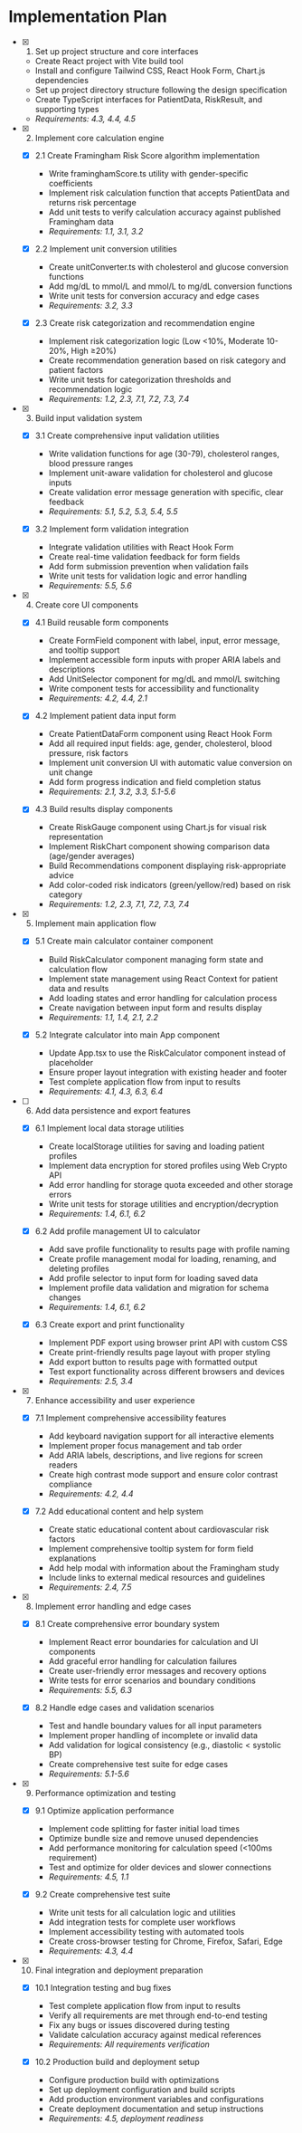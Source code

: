 # Implementation Plan

- [x] 1. Set up project structure and core interfaces

  - Create React project with Vite build tool
  - Install and configure Tailwind CSS, React Hook Form, Chart.js dependencies
  - Set up project directory structure following the design specification
  - Create TypeScript interfaces for PatientData, RiskResult, and supporting types
  - _Requirements: 4.3, 4.4, 4.5_

- [x] 2. Implement core calculation engine

  - [x] 2.1 Create Framingham Risk Score algorithm implementation

    - Write framinghamScore.ts utility with gender-specific coefficients
    - Implement risk calculation function that accepts PatientData and returns risk percentage
    - Add unit tests to verify calculation accuracy against published Framingham data
    - _Requirements: 1.1, 3.1, 3.2_

  - [x] 2.2 Implement unit conversion utilities

    - Create unitConverter.ts with cholesterol and glucose conversion functions
    - Add mg/dL to mmol/L and mmol/L to mg/dL conversion functions
    - Write unit tests for conversion accuracy and edge cases
    - _Requirements: 3.2, 3.3_

  - [x] 2.3 Create risk categorization and recommendation engine
    - Implement risk categorization logic (Low <10%, Moderate 10-20%, High ≥20%)
    - Create recommendation generation based on risk category and patient factors
    - Write unit tests for categorization thresholds and recommendation logic
    - _Requirements: 1.2, 2.3, 7.1, 7.2, 7.3, 7.4_

- [x] 3. Build input validation system

  - [x] 3.1 Create comprehensive input validation utilities

    - Write validation functions for age (30-79), cholesterol ranges, blood pressure ranges
    - Implement unit-aware validation for cholesterol and glucose inputs
    - Create validation error message generation with specific, clear feedback
    - _Requirements: 5.1, 5.2, 5.3, 5.4, 5.5_

  - [x] 3.2 Implement form validation integration
    - Integrate validation utilities with React Hook Form
    - Create real-time validation feedback for form fields
    - Add form submission prevention when validation fails
    - Write unit tests for validation logic and error handling
    - _Requirements: 5.5, 5.6_

- [x] 4. Create core UI components

  - [x] 4.1 Build reusable form components

    - Create FormField component with label, input, error message, and tooltip support
    - Implement accessible form inputs with proper ARIA labels and descriptions
    - Add UnitSelector component for mg/dL and mmol/L switching
    - Write component tests for accessibility and functionality
    - _Requirements: 4.2, 4.4, 2.1_

  - [x] 4.2 Implement patient data input form

    - Create PatientDataForm component using React Hook Form
    - Add all required input fields: age, gender, cholesterol, blood pressure, risk factors
    - Implement unit conversion UI with automatic value conversion on unit change
    - Add form progress indication and field completion status
    - _Requirements: 2.1, 3.2, 3.3, 5.1-5.6_

  - [x] 4.3 Build results display components
    - Create RiskGauge component using Chart.js for visual risk representation
    - Implement RiskChart component showing comparison data (age/gender averages)
    - Build Recommendations component displaying risk-appropriate advice
    - Add color-coded risk indicators (green/yellow/red) based on risk category
    - _Requirements: 1.2, 2.3, 7.1, 7.2, 7.3, 7.4_

- [x] 5. Implement main application flow

  - [x] 5.1 Create main calculator container component

    - Build RiskCalculator component managing form state and calculation flow
    - Implement state management using React Context for patient data and results
    - Add loading states and error handling for calculation process
    - Create navigation between input form and results display
    - _Requirements: 1.1, 1.4, 2.1, 2.2_

  - [x] 5.2 Integrate calculator into main App component
    - Update App.tsx to use the RiskCalculator component instead of placeholder
    - Ensure proper layout integration with existing header and footer
    - Test complete application flow from input to results
    - _Requirements: 4.1, 4.3, 6.3, 6.4_

- [ ] 6. Add data persistence and export features

  - [x] 6.1 Implement local data storage utilities

    - Create localStorage utilities for saving and loading patient profiles
    - Implement data encryption for stored profiles using Web Crypto API
    - Add error handling for storage quota exceeded and other storage errors
    - Write unit tests for storage utilities and encryption/decryption
    - _Requirements: 1.4, 6.1, 6.2_

  - [x] 6.2 Add profile management UI to calculator

    - Add save profile functionality to results page with profile naming
    - Create profile management modal for loading, renaming, and deleting profiles
    - Add profile selector to input form for loading saved data
    - Implement profile data validation and migration for schema changes
    - _Requirements: 1.4, 6.1, 6.2_

  - [x] 6.3 Create export and print functionality
    - Implement PDF export using browser print API with custom CSS
    - Create print-friendly results page layout with proper styling
    - Add export button to results page with formatted output
    - Test export functionality across different browsers and devices
    - _Requirements: 2.5, 3.4_

- [x] 7. Enhance accessibility and user experience

  - [x] 7.1 Implement comprehensive accessibility features

    - Add keyboard navigation support for all interactive elements
    - Implement proper focus management and tab order
    - Add ARIA labels, descriptions, and live regions for screen readers
    - Create high contrast mode support and ensure color contrast compliance
    - _Requirements: 4.2, 4.4_

  - [x] 7.2 Add educational content and help system
    - Create static educational content about cardiovascular risk factors
    - Implement comprehensive tooltip system for form field explanations
    - Add help modal with information about the Framingham study
    - Include links to external medical resources and guidelines
    - _Requirements: 2.4, 7.5_

- [x] 8. Implement error handling and edge cases

  - [x] 8.1 Create comprehensive error boundary system

    - Implement React error boundaries for calculation and UI components
    - Add graceful error handling for calculation failures
    - Create user-friendly error messages and recovery options
    - Write tests for error scenarios and boundary conditions
    - _Requirements: 5.5, 6.3_

  - [x] 8.2 Handle edge cases and validation scenarios
    - Test and handle boundary values for all input parameters
    - Implement proper handling of incomplete or invalid data
    - Add validation for logical consistency (e.g., diastolic < systolic BP)
    - Create comprehensive test suite for edge cases
    - _Requirements: 5.1-5.6_

- [x] 9. Performance optimization and testing

  - [x] 9.1 Optimize application performance

    - Implement code splitting for faster initial load times
    - Optimize bundle size and remove unused dependencies
    - Add performance monitoring for calculation speed (<100ms requirement)
    - Test and optimize for older devices and slower connections
    - _Requirements: 4.5, 1.1_

  - [x] 9.2 Create comprehensive test suite
    - Write unit tests for all calculation logic and utilities
    - Add integration tests for complete user workflows
    - Implement accessibility testing with automated tools
    - Create cross-browser testing for Chrome, Firefox, Safari, Edge
    - _Requirements: 4.3, 4.4_

- [x] 10. Final integration and deployment preparation

  - [x] 10.1 Integration testing and bug fixes

    - Test complete application flow from input to results
    - Verify all requirements are met through end-to-end testing
    - Fix any bugs or issues discovered during testing
    - Validate calculation accuracy against medical references
    - _Requirements: All requirements verification_

  - [x] 10.2 Production build and deployment setup
    - Configure production build with optimizations
    - Set up deployment configuration and build scripts
    - Add production environment variables and configurations
    - Create deployment documentation and setup instructions
    - _Requirements: 4.5, deployment readiness_

